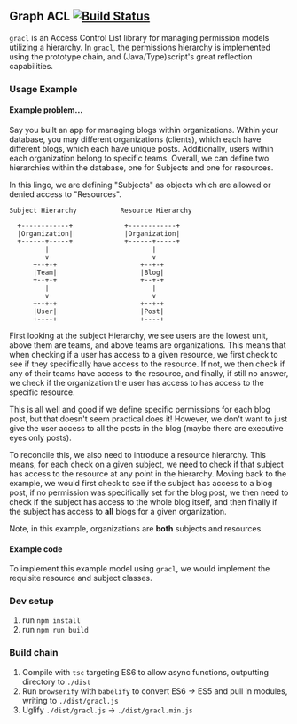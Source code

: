 ## Graph ACL [![Build Status](https://travis-ci.org/CrossLead/gracl.svg?branch=master)](https://travis-ci.org/CrossLead/gracl)

  `gracl` is an Access Control List library for managing permission models utilizing a hierarchy. In `gracl`, the permissions
  hierarchy is implemented using the prototype chain, and (Java/Type)script's great reflection capabilities.

### Usage Example

#### Example problem...

Say you built an app for managing blogs within organizations. Within your database, you may different organizations (clients),
which each have different blogs, which each have unique posts. Additionally, users within each organization belong to specific
teams. Overall, we can define two hierarchies within the database, one for Subjects and one for resources.

In this lingo, we are defining "Subjects" as objects which are allowed or denied access to "Resources".

```
Subject Hierarchy           Resource Hierarchy

  +------------+             +------------+
  |Organization|             |Organization|
  +------+-----+             +------+-----+
         |                          |
         v                          v
      +--+-+                     +--+-+
      |Team|                     |Blog|
      +--+-+                     +--+-+
         |                          |
         v                          v
      +--+-+                     +--+-+
      |User|                     |Post|
      +----+                     +----+
```

First looking at the subject Hierarchy, we see users are the lowest unit, above them are teams, and above teams
are organizations. This means that when checking if a user has access to a given resource, we first check to see if
they specifically have access to the resource. If not, we then check if any of their teams have access to the resource,
and finally, if still no answer, we check if the organization the user has access to has access to the specific resource.

This is all well and good if we define specific permissions for each blog post, but that doesn't seem practical does it!
However, we don't want to just give the user access to all the posts in the blog (maybe there are executive eyes only posts).

To reconcile this, we also need to introduce a resource hierarchy. This means, for each check on a given subject, we need to check
if that subject has access to the resource at any point in the hierarchy. Moving back to the example, we would first check
to see if the subject has access to a blog post, if no permission was specifically set for the blog post, we then need
to check if the subject has access to the whole blog itself, and then finally if the subject has access to __all__ blogs
for a given organization.

Note, in this example, organizations are __both__ subjects and resources.

#### Example code

To implement this example model using `gracl`, we would implement the requisite resource and subject classes.

### Dev setup

  1. run `npm install`
  2. run `npm run build`

### Build chain
  1. Compile with `tsc` targeting ES6 to allow async functions, outputting directory to `./dist`
  2. Run `browserify` with `babelify` to convert ES6 -> ES5 and pull in modules, writing to `./dist/gracl.js`
  3. Uglify `./dist/gracl.js` -> `./dist/gracl.min.js`
